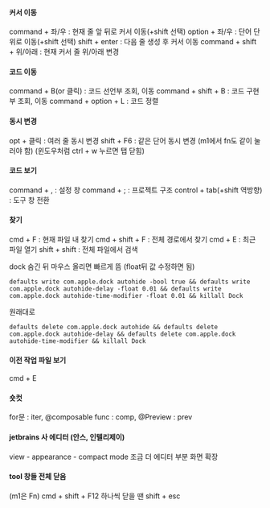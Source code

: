 #### 커서 이동
command + 좌/우 : 현재 줄 앞 뒤로 커서 이동(+shift 선택)
option + 좌/우 : 단어 단위로 이동(+shift 선택)
shift + enter : 다음 줄 생성 후 커서 이동
command + shift + 위/아래 : 현재 커서 줄 위/아래 변경

#### 코드 이동
command + B(or 클릭) : 코드 선언부 조회, 이동
command + shift + B : 코드 구현부 조회, 이동
command + option + L : 코드 정렬

#### 동시 변경
opt + 클릭 : 여러 줄 동시 변경
shift + F6 : 같은 단어 동시 변경 (m1에서 fn도 같이 눌러야 함) (윈도우처럼 ctrl + w 누르면 탭 닫힘)

#### 코드 보기
command + , : 설정 창
command + ; : 프로젝트 구조
control + tab(+shift 역방향) : 도구 창 전환

#### 찾기
cmd + F : 현재 파일 내 찾기
cmd + shift + F : 전체 경로에서 찾기
cmd + E : 최근 파일 열기
shift + shift : 전체 파일에서 검색


dock 숨긴 뒤 마우스 올리면 빠르게 뜸 (float뒤 값 수정하면 됨)
```shell
defaults write com.apple.dock autohide -bool true && defaults write com.apple.dock autohide-delay -float 0.01 && defaults write com.apple.dock autohide-time-modifier -float 0.01 && killall Dock
```
원래대로
```shell
defaults delete com.apple.dock autohide && defaults delete com.apple.dock autohide-delay && defaults delete com.apple.dock autohide-time-modifier && killall Dock
```


#### 이전 작업 파일 보기
cmd + E

#### 숏컷
for문 : iter, @composable func : comp, @Preview : prev

#### jetbrains 사 에디터 (안스, 인텔리제이)
view - appearance - compact mode 조금 더 에디터 부분 화면 확장

#### tool 창들 전체 닫음
(m1은 Fn) cmd + shift + F12
하나씩 닫을 땐 shift + esc